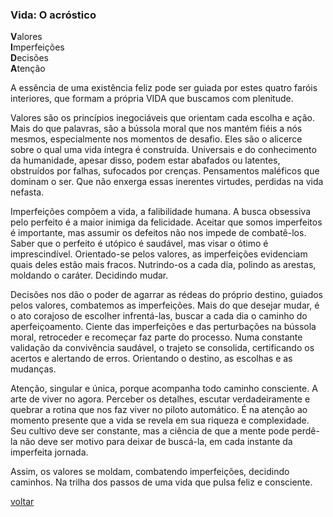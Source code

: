 ### Vida: O acróstico 

**V**alores  
**I**mperfeições  
**D**ecisões  
**A**tenção

A essência de uma existência feliz pode ser guiada por estes quatro faróis interiores, que formam a própria VIDA que buscamos com plenitude.

Valores são os princípios inegociáveis que orientam cada escolha e ação. Mais do que palavras, são a bússola moral que nos mantém fiéis a nós mesmos, especialmente nos momentos de desafio. Eles são o alicerce sobre o qual uma vida íntegra é construída. Universais e do conhecimento da humanidade, apesar disso, podem estar abafados ou latentes, obstruídos por falhas, sufocados por crenças. Pensamentos maléficos que dominam o ser. Que não enxerga essas inerentes virtudes, perdidas na vida nefasta.

Imperfeições compõem a vida, a falibilidade humana. A busca obsessiva pelo perfeito é a maior inimiga da felicidade. Aceitar que somos imperfeitos é importante, mas assumir os defeitos não nos impede de combatê-los. Saber que o perfeito é utópico é saudável, mas visar o ótimo é imprescindível. Orientado-se pelos valores, as imperfeições evidenciam quais deles estão mais fracos. Nutrindo-os a cada dia, polindo as arestas, moldando o caráter. Decidindo mudar.

Decisões nos dão o poder de agarrar as rédeas do próprio destino, guiados pelos valores, combatemos as imperfeições. Mais do que desejar mudar, é o ato corajoso de escolher infrentá-las, buscar a cada dia o caminho do aperfeiçoamento. Ciente das imperfeições e das perturbações na bússola moral, retroceder e recomeçar faz parte do processo. Numa constante validação da convivência saudável, o trajeto se consolida, certificando os acertos e alertando de erros. Orientando o destino, as escolhas e as mudanças.

Atenção, singular e única, porque acompanha todo caminho consciente. A arte de viver no agora. Perceber os detalhes, escutar verdadeiramente e quebrar a rotina que nos faz viver no piloto automático. É na atenção ao momento presente que a vida se revela em sua riqueza e complexidade. Seu cultivo deve ser constante, mas a ciência de que a mente pode perdê-la não deve ser motivo para deixar de buscá-la, em cada instante da imperfeita jornada.

Assim, os valores se moldam, combatendo imperfeições, decidindo caminhos. Na trilha dos passos de uma vida que pulsa feliz e consciente.

[voltar](./)
